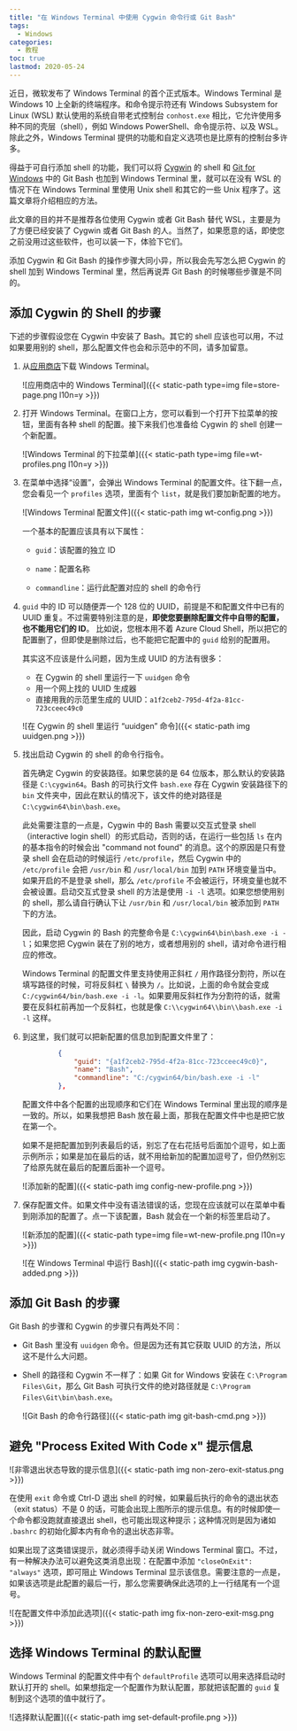 ```yaml
---
title: "在 Windows Terminal 中使用 Cygwin 命令行或 Git Bash"
tags:
  - Windows
categories:
  - 教程
toc: true
lastmod: 2020-05-24
---
```


近日，微软发布了 Windows Terminal 的首个正式版本。Windows Terminal 是 Windows 10 上全新的终端程序。和命令提示符还有 Windows Subsystem for Linux (WSL) 默认使用的系统自带老式控制台 `conhost.exe` 相比，它允许使用多种不同的壳层（shell），例如 Windows PowerShell、命令提示符、以及 WSL。除此之外，Windows Terminal 提供的功能和自定义选项也是比原有的控制台多许多。

得益于可自行添加 shell 的功能，我们可以将 [Cygwin](https://www.cygwin.com/) 的 shell 和 [Git for Windows](https://gitforwindows.org/) 中的 Git Bash 也加到 Windows Terminal 里，就可以在没有 WSL 的情况下在 Windows Terminal 里使用 Unix shell 和其它的一些 Unix 程序了。这篇文章将介绍相应的方法。

此文章的目的并不是推荐各位使用 Cygwin 或者 Git Bash 替代 WSL，主要是为了方便已经安装了 Cygwin 或者 Git Bash 的人。当然了，如果愿意的话，即使您之前没用过这些软件，也可以装一下，体验下它们。

添加 Cygwin 和 Git Bash 的操作步骤大同小异，所以我会先写怎么把 Cygwin 的 shell 加到 Windows Terminal 里，然后再说弄 Git Bash 的时候哪些步骤是不同的。

## 添加 Cygwin 的 Shell 的步骤

下述的步骤假设您在 Cygwin 中安装了 Bash。其它的 shell 应该也可以用，不过如果要用别的 shell，那么配置文件也会和示范中的不同，请多加留意。

1. 从[应用商店](https://www.microsoft.com/en-us/p/windows-terminal/9n0dx20hk701)下载 Windows Terminal。

   ![应用商店中的 Windows Terminal]({{< static-path type=img file=store-page.png l10n=y >}})

2. 打开 Windows Terminal。在窗口上方，您可以看到一个打开下拉菜单的按钮，里面有各种 shell 的配置。接下来我们也准备给 Cygwin 的 shell 创建一个新配置。

   ![Windows Terminal 的下拉菜单]({{< static-path type=img file=wt-profiles.png l10n=y >}})

3. 在菜单中选择“设置”，会弹出 Windows Terminal 的配置文件。往下翻一点，您会看见一个 `profiles` 选项，里面有个 `list`，就是我们要加新配置的地方。

   ![Windows Terminal 配置文件]({{< static-path img wt-config.png >}})

   一个基本的配置应该具有以下属性：

   - `guid`：该配置的独立 ID

   - `name`：配置名称

   - `commandline`：运行此配置对应的 shell 的命令行

4. `guid` 中的 ID 可以随便弄一个 128 位的 UUID，前提是不和配置文件中已有的 UUID 重复。不过需要特别注意的是，**即使您要删除配置文件中自带的配置，也不能用它们的 ID**。 比如说，您根本用不着 Azure Cloud Shell，所以把它的配置删了，但即使是删除过后，也不能把它配置中的 `guid` 给别的配置用。

   其实这不应该是什么问题，因为生成 UUID 的方法有很多：
   - 在 Cygwin 的 shell 里运行一下 `uuidgen` 命令
   - 用一个网上找的 UUID 生成器
   - 直接用我的示范里生成的 UUID：`a1f2ceb2-795d-4f2a-81cc-723cceec49c0`

   ![在 Cygwin 的 shell 里运行 “uuidgen” 命令]({{< static-path img uuidgen.png >}})

5. 找出启动 Cygwin 的 shell 的命令行指令。

   首先确定 Cygwin 的安装路径。如果您装的是 64 位版本，那么默认的安装路径是 `C:\cygwin64`。Bash 的可执行文件 `bash.exe` 存在 Cygwin 安装路径下的 `bin` 文件夹中，因此在默认的情况下，该文件的绝对路径是 `C:\cygwin64\bin\bash.exe`。

   此处需要注意的一点是，Cygwin 中的 Bash 需要以交互式登录 shell（interactive login shell）的形式启动，否则的话，在运行一些包括 `ls` 在内的基本指令的时候会出 "command not found" 的消息。这个的原因是只有登录 shell 会在启动的时候运行 `/etc/profile`，然后 Cygwin 中的 `/etc/profile` 会把 `/usr/bin` 和 `/usr/local/bin` 加到 `PATH` 环境变量当中。如果开启的不是登录 shell，那么 `/etc/profile` 不会被运行，环境变量也就不会被设置。启动交互式登录 shell 的方法是使用 `-i -l` 选项。如果您想使用别的 shell，那么请自行确认下让 `/usr/bin` 和 `/usr/local/bin` 被添加到 `PATH` 下的方法。

   因此，启动 Cygwin 的 Bash 的完整命令是 `C:\cygwin64\bin\bash.exe -i -l`；如果您把 Cygwin 装在了别的地方，或者想用别的 shell，请对命令进行相应的修改。

   Windows Terminal 的配置文件里支持使用正斜杠 `/` 用作路径分割符，所以在填写路径的时候，可将反斜杠 `\` 替换为 `/`。比如说，上面的命令就会变成 `C:/cygwin64/bin/bash.exe -i -l`。如果要用反斜杠作为分割符的话，就需要在反斜杠前再加一个反斜杠，也就是像 `C:\\cygwin64\\bin\\bash.exe -i -l` 这样。

6. 到这里，我们就可以把新配置的信息加到配置文件里了：

   ```json
            {
                "guid": "{a1f2ceb2-795d-4f2a-81cc-723cceec49c0}",
                "name": "Bash",
                "commandline": "C:/cygwin64/bin/bash.exe -i -l"
            },
   ```

   配置文件中各个配置的出现顺序和它们在 Windows Terminal 里出现的顺序是一致的。所以，如果我想把 Bash 放在最上面，那我在配置文件中也是把它放在第一个。

   如果不是把配置加到列表最后的话，别忘了在右花括号后面加个逗号，如上面示例所示；如果是加在最后的话，就不用给新加的配置加逗号了，但仍然别忘了给原先就在最后的配置后面补一个逗号。

   ![添加新的配置]({{< static-path img config-new-profile.png >}})

7. 保存配置文件。如果文件中没有语法错误的话，您现在应该就可以在菜单中看到刚添加的配置了。点一下该配置，Bash 就会在一个新的标签里启动了。

   ![新添加的配置]({{< static-path type=img file=wt-new-profile.png l10n=y >}})

   ![在 Windows Terminal 中运行 Bash]({{< static-path img cygwin-bash-added.png >}})

## 添加 Git Bash 的步骤

Git Bash 的步骤和 Cygwin 的步骤只有两处不同：

- Git Bash 里没有 `uuidgen` 命令。但是因为还有其它获取 UUID 的方法，所以这不是什么大问题。

- Shell 的路径和 Cygwin 不一样了：如果 Git for Windows 安装在 `C:\Program Files\Git`，那么 Git Bash 可执行文件的绝对路径就是 `C:\Program Files\Git\bin\bash.exe`。

  ![Git Bash 的命令行路径]({{< static-path img git-bash-cmd.png >}})

## 避免 "Process Exited With Code x" 提示信息

![非零退出状态导致的提示信息]({{< static-path img non-zero-exit-status.png >}})

在使用 `exit` 命令或 Ctrl-D 退出 shell 的时候，如果最后执行的命令的退出状态（exit status）不是 0 的话，可能会出现上图所示的提示信息。有的时候即使一个命令都没跑就直接退出 shell，也可能出现这种提示；这种情况则是因为诸如 `.bashrc` 的初始化脚本内有命令的退出状态非零。

如果出现了这类错误提示，就必须得手动关闭 Windows Terminal 窗口。不过，有一种解决办法可以避免这类消息出现：在配置中添加 `"closeOnExit": "always"` 选项，即可阻止 Windows Terminal 显示该信息。需要注意的一点是，如果该选项是此配置的最后一行，那么您需要确保此选项的上一行结尾有一个逗号。

![在配置文件中添加此选项]({{< static-path img fix-non-zero-exit-msg.png >}})

## 选择 Windows Terminal 的默认配置

Windows Terminal 的配置文件中有个 `defaultProfile` 选项可以用来选择启动时默认打开的 shell。如果想指定一个配置作为默认配置，那就把该配置的 `guid` 复制到这个选项的值中就行了。

![选择默认配置]({{< static-path img set-default-profile.png >}})
